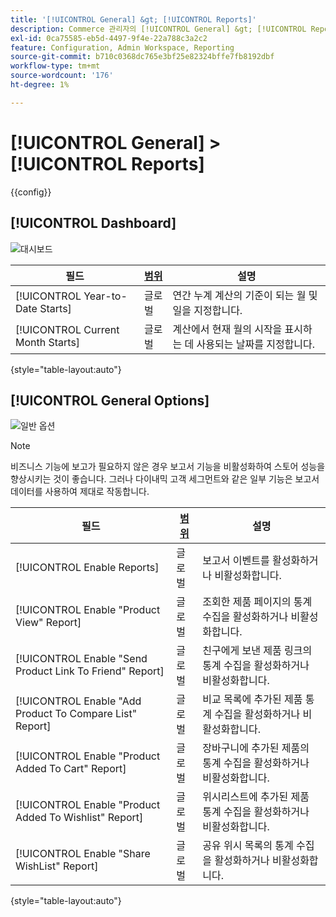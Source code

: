 ```yaml
---
title: '[!UICONTROL General] &gt; [!UICONTROL Reports]'
description: Commerce 관리자의 [!UICONTROL General] &gt; [!UICONTROL Reports] 페이지에서 구성 설정을 검토하십시오.
exl-id: 0ca75585-eb5d-4497-9f4e-22a788c3a2c2
feature: Configuration, Admin Workspace, Reporting
source-git-commit: b710c0368dc765e3bf25e82324bffe7fb8192dbf
workflow-type: tm+mt
source-wordcount: '176'
ht-degree: 1%

---
```


# [!UICONTROL General] > [!UICONTROL Reports]

{{config}}

## [!UICONTROL Dashboard]

![대시보드](./assets/reports-dashboard.png)<!-- zoom -->

<!-- [Dashboard](https://docs.magento.com/user-guide/stores/admin-dashboard.html) -->

| 필드 | [범위](../../getting-started/websites-stores-views.md#scope-settings) | 설명 |
|--- |--- |--- |
| [!UICONTROL Year-to-Date Starts] | 글로벌 | 연간 누계 계산의 기준이 되는 월 및 일을 지정합니다. |
| [!UICONTROL Current Month Starts] | 글로벌 | 계산에서 현재 월의 시작을 표시하는 데 사용되는 날짜를 지정합니다. |

{style="table-layout:auto"}

## [!UICONTROL General Options]

![일반 옵션](./assets/reports-general-options.png)<!-- zoom -->

>[!NOTE]
>
>비즈니스 기능에 보고가 필요하지 않은 경우 보고서 기능을 비활성화하여 스토어 성능을 향상시키는 것이 좋습니다. 그러나 다이내믹 고객 세그먼트와 같은 일부 기능은 보고서 데이터를 사용하여 제대로 작동합니다.

| 필드 | [범위](../../getting-started/websites-stores-views.md#scope-settings) | 설명 |
|--- |--- |--- |
| [!UICONTROL Enable Reports] | 글로벌 | 보고서 이벤트를 활성화하거나 비활성화합니다. |
| [!UICONTROL Enable "Product View" Report] | 글로벌 | 조회한 제품 페이지의 통계 수집을 활성화하거나 비활성화합니다. |
| [!UICONTROL Enable "Send Product Link To Friend" Report] | 글로벌 | 친구에게 보낸 제품 링크의 통계 수집을 활성화하거나 비활성화합니다. |
| [!UICONTROL Enable "Add Product To Compare List" Report] | 글로벌 | 비교 목록에 추가된 제품 통계 수집을 활성화하거나 비활성화합니다. |
| [!UICONTROL Enable "Product Added To Cart" Report] | 글로벌 | 장바구니에 추가된 제품의 통계 수집을 활성화하거나 비활성화합니다. |
| [!UICONTROL Enable "Product Added To Wishlist" Report] | 글로벌 | 위시리스트에 추가된 제품 통계 수집을 활성화하거나 비활성화합니다. |
| [!UICONTROL Enable "Share WishList" Report] | 글로벌 | 공유 위시 목록의 통계 수집을 활성화하거나 비활성화합니다. |

{style="table-layout:auto"}
